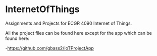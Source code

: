 # InternetOfThings
Assignments and Projects for ECGR 4090 Internet of Things.

All the project files can be found here except for the app which can be found here:
  
  -https://github.com/gbass2/IoTProjectApp
